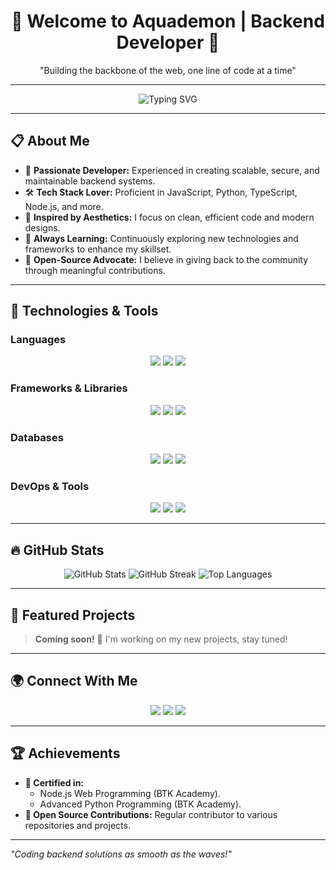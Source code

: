 <h1 align="center">🌊 Welcome to Aquademon | Backend Developer 🌟</h1>  
<p align="center">"Building the backbone of the web, one line of code at a time"</p>  

---

<p align="center">
  <img src="https://readme-typing-svg.demolab.com?font=Fira+Code&size=24&pause=1000&color=00ADEF&center=true&vCenter=true&width=435&lines=Backend+Developer;Open-Source+Enthusiast;JavaScript%2C+Python%2C+TypeScript;Creating+Scalable+Solutions" alt="Typing SVG" />
</p>

---

## 📋 About Me  

- 🌟 **Passionate Developer:** Experienced in creating scalable, secure, and maintainable backend systems.  
- 🛠️ **Tech Stack Lover:** Proficient in JavaScript, Python, TypeScript, Node.js, and more.  
- 🌊 **Inspired by Aesthetics:** I focus on clean, efficient code and modern designs.  
- 🚀 **Always Learning:** Continuously exploring new technologies and frameworks to enhance my skillset.  
- 🤝 **Open-Source Advocate:** I believe in giving back to the community through meaningful contributions.  

---

## 🚀 Technologies & Tools  

### **Languages**  
<p align="center">
  <img src="https://img.shields.io/badge/-JavaScript-F7DF1E?style=for-the-badge&logo=javascript&logoColor=black" />
  <img src="https://img.shields.io/badge/-TypeScript-3178C6?style=for-the-badge&logo=typescript&logoColor=white" />
  <img src="https://img.shields.io/badge/-Python-3776AB?style=for-the-badge&logo=python&logoColor=white" />
</p>  

### **Frameworks & Libraries**  
<p align="center">
  <img src="https://img.shields.io/badge/-Node.js-339933?style=for-the-badge&logo=node.js&logoColor=white" />
  <img src="https://img.shields.io/badge/-Express.js-000000?style=for-the-badge&logo=express&logoColor=white" />
  <img src="https://img.shields.io/badge/-FastAPI-009688?style=for-the-badge&logo=fastapi&logoColor=white" />
</p>  

### **Databases**  
<p align="center">
  <img src="https://img.shields.io/badge/-MongoDB-47A248?style=for-the-badge&logo=mongodb&logoColor=white" />
  <img src="https://img.shields.io/badge/-PostgreSQL-336791?style=for-the-badge&logo=postgresql&logoColor=white" />
  <img src="https://img.shields.io/badge/-Redis-DC382D?style=for-the-badge&logo=redis&logoColor=white" />
</p>  

### **DevOps & Tools**  
<p align="center">
  <img src="https://img.shields.io/badge/-Docker-2496ED?style=for-the-badge&logo=docker&logoColor=white" />
  <img src="https://img.shields.io/badge/-Git-F05032?style=for-the-badge&logo=git&logoColor=white" />
  <img src="https://img.shields.io/badge/-Visual%20Studio%20Code-007ACC?style=for-the-badge&logo=visual-studio-code&logoColor=white" />
</p>  

---

## 🔥 GitHub Stats  

<p align="center">
  <img src="https://github-readme-stats.vercel.app/api?username=aquademon&show_icons=true&theme=algolia" alt="GitHub Stats" />
  <img src="https://github-readme-streak-stats.herokuapp.com/?user=aquademon&theme=algolia" alt="GitHub Streak" />
  <img src="https://github-readme-stats.vercel.app/api/top-langs/?username=aquademon&layout=compact&theme=algolia" alt="Top Languages" />
</p>  

---

## 🌟 Featured Projects  

> **Coming soon!** 🎉 I'm working on my new projects, stay tuned!

---

## 🌍 Connect With Me  

<p align="center">
  <a href="mailto:AquademonDevelopment@hotmail.com"><img src="https://img.shields.io/badge/-Email-0078D4?style=for-the-badge&logo=microsoft-outlook&logoColor=white" /></a>
  <a href="https://instagram.com/aquademon.dev"><img src="https://img.shields.io/badge/-Instagram-E4405F?style=for-the-badge&logo=instagram&logoColor=white" /></a>
  <a href="#"><img src="https://img.shields.io/badge/-Portfolio-000000?style=for-the-badge&logo=github&logoColor=white" /></a>
</p>  

---

## 🏆 Achievements  

- **🏅 Certified in:**  
  - Node.js Web Programming (BTK Academy).  
  - Advanced Python Programming (BTK Academy).  
- **🌟 Open Source Contributions:** Regular contributor to various repositories and projects.  

---

*"Coding backend solutions as smooth as the waves!"*
